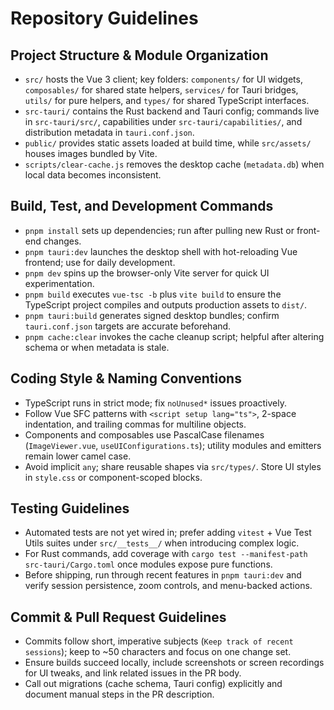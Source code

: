 # Repository Guidelines

## Project Structure & Module Organization
- `src/` hosts the Vue 3 client; key folders: `components/` for UI widgets, `composables/` for shared state helpers, `services/` for Tauri bridges, `utils/` for pure helpers, and `types/` for shared TypeScript interfaces.
- `src-tauri/` contains the Rust backend and Tauri config; commands live in `src-tauri/src/`, capabilities under `src-tauri/capabilities/`, and distribution metadata in `tauri.conf.json`.
- `public/` provides static assets loaded at build time, while `src/assets/` houses images bundled by Vite.
- `scripts/clear-cache.js` removes the desktop cache (`metadata.db`) when local data becomes inconsistent.

## Build, Test, and Development Commands
- `pnpm install` sets up dependencies; run after pulling new Rust or front-end changes.
- `pnpm tauri:dev` launches the desktop shell with hot-reloading Vue frontend; use for daily development.
- `pnpm dev` spins up the browser-only Vite server for quick UI experimentation.
- `pnpm build` executes `vue-tsc -b` plus `vite build` to ensure the TypeScript project compiles and outputs production assets to `dist/`.
- `pnpm tauri:build` generates signed desktop bundles; confirm `tauri.conf.json` targets are accurate beforehand.
- `pnpm cache:clear` invokes the cache cleanup script; helpful after altering schema or when metadata is stale.

## Coding Style & Naming Conventions
- TypeScript runs in strict mode; fix `noUnused*` issues proactively.
- Follow Vue SFC patterns with `<script setup lang="ts">`, 2-space indentation, and trailing commas for multiline objects.
- Components and composables use PascalCase filenames (`ImageViewer.vue`, `useUIConfigurations.ts`); utility modules and emitters remain lower camel case.
- Avoid implicit `any`; share reusable shapes via `src/types/`. Store UI styles in `style.css` or component-scoped blocks.

## Testing Guidelines
- Automated tests are not yet wired in; prefer adding `vitest` + Vue Test Utils suites under `src/__tests__/` when introducing complex logic.
- For Rust commands, add coverage with `cargo test --manifest-path src-tauri/Cargo.toml` once modules expose pure functions.
- Before shipping, run through recent features in `pnpm tauri:dev` and verify session persistence, zoom controls, and menu-backed actions.

## Commit & Pull Request Guidelines
- Commits follow short, imperative subjects (`Keep track of recent sessions`); keep to ~50 characters and focus on one change set.
- Ensure builds succeed locally, include screenshots or screen recordings for UI tweaks, and link related issues in the PR body.
- Call out migrations (cache schema, Tauri config) explicitly and document manual steps in the PR description.
